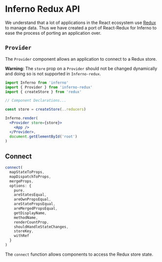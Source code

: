 # Inferno Redux API

We understand that a lot of applications in the React ecosystem use [Redux](//redux.js.org) to manage data. Thus we have created a port of React-Redux for Inferno to ease the process of porting an application over.

## `Provider`

The `Provider` component allows an application to connect to a Redux store.

**Warning:** The `store` prop on a `Provider` should not be changed dynamically and doing so is not supported in `Inferno-redux`.

```jsx
import Inferno from 'inferno'
import { Provider } from 'inferno-redux'
import { createStore } from 'redux'

// Component Declarations...

const store = createStore(..reducers)

Inferno.render(
  <Provider store={store}>
    <App />
  </Provider>,
  document.getElementById('root')
)
```

## Connect

```javascript
connect(
  mapStateToProps,
  mapDispatchToProps,
  mergeProps,
  options: {
    pure,
    areStatesEqual,
    areOwnPropsEqual,
    areStatePropsEqual,
    areMergedPropsEqual,
    getDisplayName,
    methodName,
    renderCountProp,
    shouldHandleStateChanges,
    storeKey,
    withRef
  }
)
```

The `connect` function allows components to access the Redux store state.
